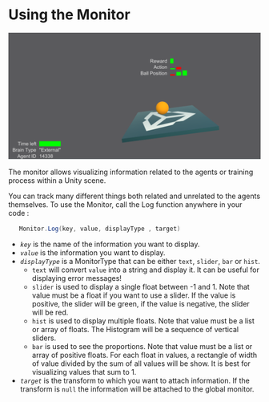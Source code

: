 # Using the Monitor

![Monitor](images/monitor.png)

The monitor allows visualizing information related to the agents or training process within a Unity scene. 

You can track many different things both related and unrelated to the agents themselves. To use the Monitor, call the Log function anywhere in your code :
```csharp
   Monitor.Log(key, value, displayType , target)
```
 * *`key`* is the name of the information you want to display.
 * *`value`* is the information you want to display.
 * *`displayType`* is a MonitorType that can be either `text`, `slider`, `bar` or `hist`.
   * `text` will convert `value` into a string and display it. It can be useful for displaying error messages!
   * `slider` is used to display a single float between -1 and 1. Note that value must be a float if you want to use a slider. If the value is positive, the slider will be green, if the value is negative, the slider will be red.
   * `hist` is used to display multiple floats. Note that value must be a list or array of floats. The Histogram will be a sequence of vertical sliders.
   * `bar` is used to see the proportions. Note that value must be a list or array of positive floats. For each float in values, a rectangle of width of value divided by the sum of all values will be show. It is best for visualizing values that sum to 1.
 * *`target`* is the transform to which you want to attach information. If the transform is `null` the information will be attached to the global monitor.
